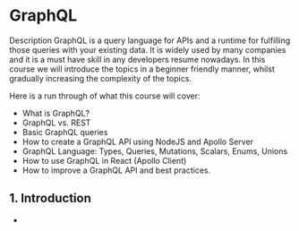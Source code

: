 # GraphQL

Description
GraphQL is a query language for APIs and a runtime for fulfilling those queries with your existing data. It is widely used by many companies and it is a must have skill in any developers resume nowadays. In this course we will introduce the topics in a beginner friendly manner, whilst gradually increasing the complexity of the topics.

Here is a run through of what this course will cover:

- What is GraphQL?
- GraphQL vs. REST
- Basic GraphQL queries
- How to create a GraphQL API using NodeJS and Apollo Server
- GraphQL Language: Types, Queries, Mutations, Scalars, Enums, Unions
- How to use GraphQL in React (Apollo Client)
- How to improve a GraphQL API and best practices.

## 1. Introduction 

- 
